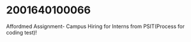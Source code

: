 # 2001640100066
 Affordmed Assignment- Campus Hiring for Interns from PSIT(Process for coding test)!
